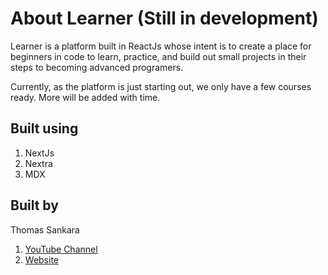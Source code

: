 # About Learner (Still in development)

Learner is a platform built in ReactJs whose intent is to create a place for beginners in code to learn, practice, and build out small projects in their steps to becoming advanced programers.

Currently, as the platform is just starting out, we only have a few courses ready. More will be added with time.

## Built using

1. NextJs
2. Nextra
3. MDX

## Built by

Thomas Sankara

1. [YouTube Channel](https://youtube.com/tsbsankara)
2. [Website](https://tsbsankara.com)
